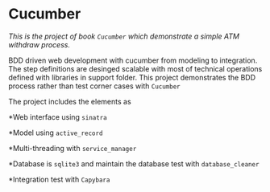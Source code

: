 # Cucumber

*This is the project of book `Cucumber` which demonstrate a simple ATM withdraw process.*

BDD driven web development with cucumber from modeling to integration. The step definitions are desinged scalable with most of technical operations defined with libraries in support folder. This project demonstrates the BDD process rather than test corner cases with `Cucumber`

The project includes the elements as

*Web interface using `sinatra`

*Model using `active_record`

*Multi-threading with `service_manager`

*Database is `sqlite3` and maintain the database test with `database_cleaner`

*Integration test with `Capybara`